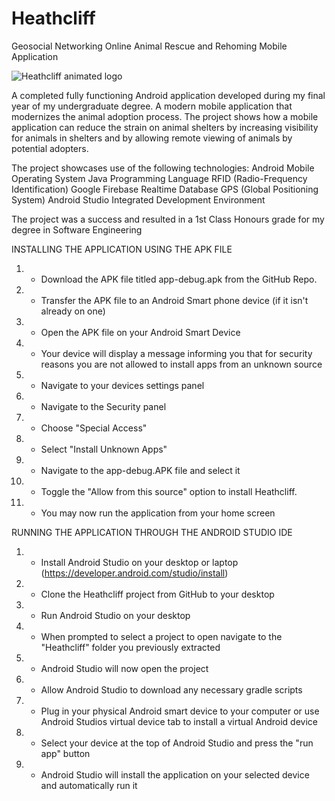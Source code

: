 # Heathcliff
Geosocial Networking Online Animal Rescue and Rehoming Mobile Application

![Heathcliff animated logo](https://repository-images.githubusercontent.com/697829966/8811e0b5-bc11-452a-9954-5e2bc6460496)

A completed fully functioning Android application developed during my final year of my undergraduate degree. A modern mobile application that modernizes the animal adoption process. The project shows how a mobile application can reduce the strain on animal shelters by increasing visibility for animals
in shelters and by allowing remote viewing of animals by potential adopters.

The project showcases use of the following technologies: 
Android Mobile Operating System
Java Programming Language
RFID (Radio-Frequency Identification)
Google Firebase Realtime Database
GPS (Global Positioning System)
Android Studio Integrated Development Environment

The project was a success and resulted in a 1st Class Honours grade for my degree in Software Engineering


INSTALLING THE APPLICATION USING THE APK FILE

1. - Download the APK file titled app-debug.apk from the GitHub Repo.
2. - Transfer the APK file to an Android Smart phone device (if it isn't already on one)
3. - Open the APK file on your Android Smart Device
4. - Your device will display a message informing you that for security reasons you are not allowed to install apps from an unknown source
5. - Navigate to your devices settings panel
6. - Navigate to the Security panel
7. - Choose "Special Access"
8. - Select "Install Unknown Apps"
9. - Navigate to the app-debug.APK file and select it
10. - Toggle the "Allow from this source" option to install Heathcliff.
11. - You may now run the application from your home screen


RUNNING THE APPLICATION THROUGH THE ANDROID STUDIO IDE

1. - Install Android Studio on your desktop or laptop (https://developer.android.com/studio/install)
2. - Clone the Heathcliff project from GitHub to your desktop
3. - Run Android Studio on your desktop
4. - When prompted to select a project to open navigate to the "Heathcliff" folder you previously extracted
5. - Android Studio will now open the project
6. - Allow Android Studio to download any necessary gradle scripts
7. - Plug in your physical Android smart device to your computer or use Android Studios virtual device tab to install a virtual Android device
8. - Select your device at the top of Android Studio and press the "run app" button
9. - Android Studio will install the application on your selected device and automatically run it
